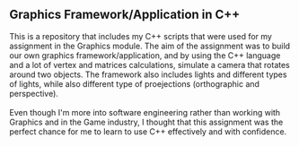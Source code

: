 ## Graphics Framework/Application in C++
This is a repository that includes my C++ scripts that were used for my assignment in the Graphics module. The aim of the assignment was to build our own graphics framework/application, and by using the C++ language and a lot of vertex and matrices calculations, simulate a camera that rotates around two objects. The framework also includes lights and different types of lights, while also different type of proejections (orthographic and perspective). <br><br>
Even though I'm more into software engineering rather than working with Graphics and in the Game industry, I thought that this assignment was the perfect chance for me to learn to use C++ effectively and with confidence.